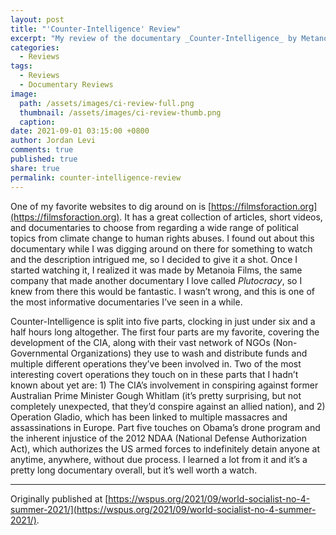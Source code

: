 ```yaml
---
layout: post
title: "'Counter-Intelligence' Review"
excerpt: "My review of the documentary _Counter-Intelligence_ by Metanoia Films."
categories:
  - Reviews
tags:
  - Reviews
  - Documentary Reviews
image: 
  path: /assets/images/ci-review-full.png
  thumbnail: /assets/images/ci-review-thumb.png
  caption:
date: 2021-09-01 03:15:00 +0800
author: Jordan Levi
comments: true
published: true
share: true
permalink: counter-intelligence-review
---
```

One of my favorite websites to dig around on is [https://filmsforaction.org](https://filmsforaction.org). It has a great collection of articles, short videos, and documentaries to choose from regarding a wide range of political topics from climate change to human rights abuses. I found out about this documentary while I was digging around on there for something to watch and the description intrigued me, so I decided to give it a shot. Once I started watching it, I realized it was made by Metanoia Films, the same company that made another documentary I love called _Plutocracy_, so I knew from there this would be fantastic. I wasn’t wrong, and this is one of the most informative documentaries I’ve seen in a while.

Counter-Intelligence is split into five parts, clocking in just under six and a half hours long altogether. The first four parts are my favorite, covering the development of the CIA, along with their vast network of NGOs (Non-Governmental Organizations) they use to wash and distribute funds and multiple different operations they’ve been involved in. Two of the most interesting covert operations they touch on in these parts that I hadn’t known about yet are: 1) The CIA’s involvement in conspiring against former Australian Prime Minister Gough Whitlam (it’s pretty surprising, but not completely unexpected, that they’d conspire against an allied nation), and 2) Operation Gladio, which has been linked to multiple massacres and assassinations in Europe. Part five touches on Obama’s drone program and the inherent injustice of the 2012 NDAA (National Defense Authorization Act), which authorizes the US armed forces to indefinitely detain anyone at anytime, anywhere, without due process. I learned a lot from it and it’s a pretty long documentary overall, but it’s well worth a watch.

<hr>

Originally published at [https://wspus.org/2021/09/world-socialist-no-4-summer-2021/](https://wspus.org/2021/09/world-socialist-no-4-summer-2021/).
